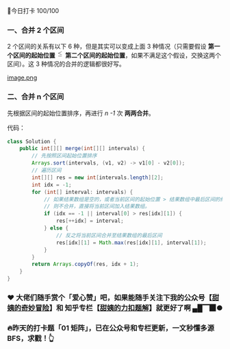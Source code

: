 🙋今日打卡 100/100

### 一、合并 2 个区间
2 个区间的关系有以下 6 种，但是其实可以变成上面 3 种情况（只需要假设 **第一个区间的起始位置 ![\leq ](./p__leq_.png)  第二个区间的起始位置**，如果不满足这个假设，交换这两个区间）。这 3 种情况的合并的逻辑都很好写。

 [image.png](https://pic.leetcode-cn.com/91d75169b1cdb15560d361f8cb7050adfe7906c955afbe8846b92d1beba8a0d7-image.png)


### 二、合并 n 个区间
先根据区间的起始位置排序，再进行  *n -1* 次 **两两合并**。



代码：

```java
class Solution {
    public int[][] merge(int[][] intervals) {
        // 先按照区间起始位置排序
        Arrays.sort(intervals, (v1, v2) -> v1[0] - v2[0]);
        // 遍历区间
        int[][] res = new int[intervals.length][2];
        int idx = -1;
        for (int[] interval: intervals) {
            // 如果结果数组是空的，或者当前区间的起始位置 > 结果数组中最后区间的终止位置，
            // 则不合并，直接将当前区间加入结果数组。
            if (idx == -1 || interval[0] > res[idx][1]) {
                res[++idx] = interval;
            } else {
                // 反之将当前区间合并至结果数组的最后区间
                res[idx][1] = Math.max(res[idx][1], interval[1]);
            }
        }
        return Arrays.copyOf(res, idx + 1);
    }
}
```


### ❤️ 大佬们随手赏个「爱心赞」吧，如果能随手关注下我的公众号【[甜姨的奇妙冒险](https://pic.leetcode-cn.com/304599b006dd41bcf2042715f31a2dc4fbdc4cf9748a11a81d8978ea1e839956-wxgzh.jpeg)】和 知乎专栏【[甜姨的力扣题解](https://zhuanlan.zhihu.com/c_1224355183452614656)】就更好了啊 ▄█▔▉●

### 🔥昨天的打卡题「01 矩阵」，已在公众号和专栏更新，一文秒懂多源BFS，求戳！👆



